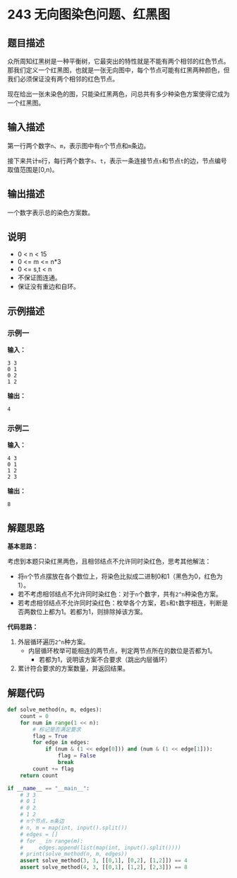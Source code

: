 # 243 无向图染色问题、红黑图

## 题目描述

众所周知红黑树是一种平衡树，它最突出的特性就是不能有两个相邻的红色节点。那我们定义一个红黑图，也就是一张无向图中，每个节点可能有红黑两种颜色，但我们必须保证没有两个相邻的红色节点。

现在给出一张未染色的图，只能染红黑两色，问总共有多少种染色方案使得它成为一个红黑图。

## 输入描述

第一行两个数字`n`、`m`，表示图中有`n`个节点和`m`条边。

接下来共计`m`行，每行两个数字`s`、`t`，表示一条连接节点`s`和节点`t`的边，节点编号取值范围是[0,n)。

## 输出描述

一个数字表示总的染色方案数。

## 说明

- 0 < n < 15
- 0 <= m <= n*3
- 0 <= s,t < n
- 不保证图连通。
- 保证没有重边和自环。

## 示例描述

### 示例一

**输入：**
```text
3 3
0 1
0 2
1 2
```

**输出：**
```text
4
```

### 示例二

**输入：**
```text
4 3
0 1
1 2
2 3
```

**输出：**
```text
8
```

## 解题思路

**基本思路：**

考虑到本题只染红黑两色，且相邻结点不允许同时染红色，思考其他解法：
- 将`n`个节点摆放在各个数位上，将染色比拟成二进制0和1（黑色为0，红色为1）。
- 若不考虑相邻结点不允许同时染红色：对于`n`个数字，共有`2^n`种染色方案。
- 若考虑相邻结点不允许同时染红色：枚举各个方案，若`s`和`t`数字相连，判断是否两数位上都为1。若都为1，则排除掉该方案。

**代码思路：**
1. 外层循环遍历`2^n`种方案。
      - 内层循环枚举可能相连的两节点，判定两节点所在的数位是否都为1。
         - 若都为1，说明该方案不合要求（跳出内层循环）
2. 累计符合要求的方案数量，并返回结果。

## 解题代码
```python
def solve_method(n, m, edges):
    count = 0
    for num in range(1 << n):
        # 标记是否满足要求
        flag = True
        for edge in edges:
            if (num & (1 << edge[0])) and (num & (1 << edge[1])):
                flag = False
                break
        count += flag
    return count

if __name__ == "__main__":
    # 3 3
    # 0 1
    # 0 2
    # 1 2
    # n个节点，m条边
    # n, m = map(int, input().split())
    # edges = []
    # for _ in range(m):
    #     edges.append(list(map(int, input().split())))
    # print(solve_method(n, m, edges))
    assert solve_method(3, 3, [[0,1], [0,2], [1,2]]) == 4
    assert solve_method(4, 3, [[0,1], [1,2], [2,3]]) == 8
```